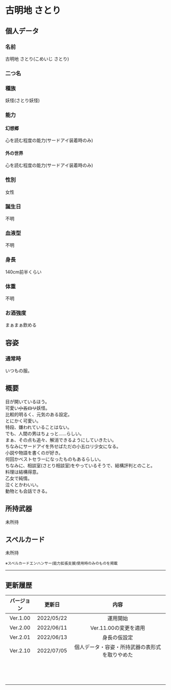 # 古明地 さとり

## 個人データ
### 名前
古明地 さとり(こめいじ さとり)

### 二つ名


### 種族
妖怪(さとり妖怪)

### 能力
#### 幻想郷
心を読む程度の能力(サードアイ装着時のみ)

#### 外の世界
心を読む程度の能力(サードアイ装着時のみ)

### 性別
女性

### 誕生日
不明

### 血液型
不明

### 身長
140cm前半くらい

### 体重
不明

### お酒強度
まぁまぁ飲める

## 容姿
### 通常時
いつもの服。

## 概要
目が開いているほう。<br />
可愛い~~小五ロリ~~妖怪。<br />
比較的明るく、元気のある設定。<br />
とにかく可愛い。<br />
特段、嫌われていることはない。<br />
でも、人間の男はちょっと……らしい。<br />
まぁ、その点も追々、解消できるようにしていきたい。<br />
ちなみにサードアイを外せばただの小五ロリ少女になる。<br />
小説や物語を書くのが好き。<br />
何回かベストセラーになったものもあるらしい。<br />
ちなみに、相談室(さとり相談室)をやっているそうで、結構評判とのこと。<br />
料理は結構得意。<br />
乙女で純情。<br />
泣くとかわいい。<br />
動物とも会話できる。

## 所持武器
未所持

## スペルカード
未所持

<sup>
※スペルカードエンハンサー(能力拡張支援)使用時のみのものを掲載
</sup>

***

## 更新履歴
 | バージョン | 更新日 | 内容 |
 | :---: | :---: | :---: |
 | Ver.1.00 | 2022/05/22 | 運用開始 |
 | Ver.2.00 | 2022/06/11 | Ver.11.00の変更を適用 |
 | Ver.2.01 | 2022/06/13 | 身長の仮設定 |
 | Ver.2.10 | 2022/07/05 | 個人データ・容姿・所持武器の表形式を取りやめた |
 | | | |
 | | | |
 | | | |
 | | | |
 | | | |
 | | | |
 | | | |
 | | | |
 | | | |
 | | | |
 | | | |
 | | | |
 | | | |

